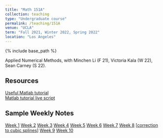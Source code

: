 ```yaml
---
title: "Math 151A"
collection: teaching
type: "Undergraduate course"
permalink: /teaching/151A
venue: "UCLA"
term: "Fall 2021, Winter 2022, Spring 2022"
location: "Los Angeles"
---
```

{% include base_path %}

Applied Numerical Methods, with Minchen Li (F 21), Victoria Kala (W 22), Sean Carney (S 22).
## Resources
[Useful Matlab tutorial](https://www.math.stonybrook.edu/~bishop/classes/math331.F17/Learning_MATLAB.pdf) \
[Matlab tutorial live script](/files/matlab_intro.pdf)
## Sample Weekly Notes
[Week 1](files/151A/151A_week1.pdf)
[Week 2](files/151A/151A_week2.pdf)
[Week 3](files/151A/151A_week3.pdf)
[Week 4](files/151A/151A_week4.pdf)
[Week 5](files/151A/151A_week5.pdf)
[Week 6](files/151A/151A_week6.pdf)
[Week 7](files/151A/151A_week7.pdf)
[Week 8](files/151A/151A_week8.pdf) [[correction to cubic splines](files/151A/cubic_splines.pdf)]
[Week 9](files/151A/151A_week9.pdf)
[Week 10](files/151A/151A_week10.pdf)

